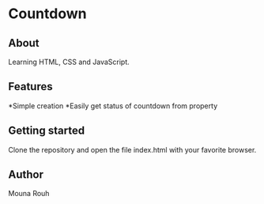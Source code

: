 # Countdown

## About
Learning HTML, CSS and JavaScript.

## Features
*Simple creation
*Easily get status of countdown from property

## Getting started
Clone the repository and open the file index.html with your favorite browser. 

## Author
Mouna Rouh
